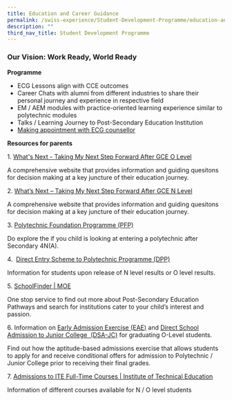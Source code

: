 ```yaml
---
title: Education and Career Guidance
permalink: /swiss-experience/Student-Development-Programme/education-and-career-guidance/
description: ""
third_nav_title: Student Development Programme
---
```

### **Our Vision: Work Ready, World Ready**

**Programme**

*   ECG Lessons align with CCE outcomes
*   Career Chats with alumni from different industries to share their personal journey and experience in respective field
*   EM / AEM modules with practice-oriented learning experience similar to polytechnic modules
*   Talks / Learning Journey to Post-Secondary Education Institution
*   [Making appointment with ECG counsellor](https://www.booking.gov.sg/public/services/G4x7Dy6Z/availability?spId=3l5gO1x9&amp;anonymous=true)

**Resources for parents**

1\.  [What's Next - Taking My Next Step Forward After GCE O Level](https://swisscottagesec.moe.edu.sg/wp-content/uploads/2022/11/2022_Whats-Next-O-Level-2.pdf)

A comprehensive website that provides information and guiding quesitons for decision making at a key juncture of their education journey.&nbsp;

2\.&nbsp;[What’s Next – Taking My Next Step Forward After GCE N Level](https://swisscottagesec.moe.edu.sg/wp-content/uploads/2022/11/2022_Whats-Next-N-Level-1.pdf)

A comprehensive website that provides information and guiding quesitons for decision making at a key juncture of their education journey.&nbsp;

3\. [Polytechnic Foundation Programme (PFP)](https://pfp.polytechnic.edu.sg/PFP/index.html)

Do explore the if you child is looking at entering a polytechnic after Secondary 4N(A).

4\.&nbsp; [Direct Entry Scheme to Polytechnic Programme (DPP)](https://www.ite.edu.sg/admissions/full-time-courses/higher-nitec-dpp)&nbsp;

Information for students upon release of N level results or O level results.

5\.  [SchoolFinder \| MOE](https://www.moe.gov.sg/schoolfinder/?journey=Post%20secondary-JC%20school)

One stop service to find out more about Post-Secondary Education Pathways and search for institutions cater to your child’s interest and passion.&nbsp;

6\. Information on&nbsp;[Early Admission Exercise (EAE)](https://eae.polytechnic.edu.sg/)&nbsp;and&nbsp;[Direct School Admission to Junior College &nbsp;(DSA-JC)](https://www.moe.gov.sg/post-secondary/admissions/dsa)&nbsp;for graduating O-Level students.

Find out how the aptitude-based admissions exercise that allows students to apply for and receive conditional offers for admission to Polytechnic / Junior College prior to receiving their final grades.

7\.&nbsp;[Admissions to ITE Full-Time Courses \| Institute of Technical Education](https://www.ite.edu.sg/admissions/full-time-courses)

Information of different courses available for N / O level students